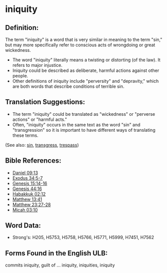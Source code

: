 # iniquity

## Definition:

The term "iniquity" is a word that is very similar in meaning to the term "sin," but may more specifically refer to conscious acts of wrongdoing or great wickedness.

* The word "iniquity" literally means a twisting or distorting (of the law). It refers to major injustice.
* Iniquity could be described as deliberate, harmful actions against other people.
* Other definitions of iniquity include "perversity" and "depravity," which are both words that describe conditions of terrible sin.

## Translation Suggestions:

* The term "iniquity" could be translated as "wickedness" or "perverse actions" or "harmful acts."
* Often, "iniquity" occurs in the same text as the word "sin" and "transgression" so it is important to have different ways of translating these terms.

(See also: [sin](../kt/sin.md), [transgress](../kt/transgression.md), [trespass](../kt/trespass.md))

## Bible References:

* [Daniel 09:13](rc://en/tn/help/dan/09/13)
* [Exodus 34:5-7](rc://en/tn/help/exo/34/05)
* [Genesis 15:14-16](rc://en/tn/help/gen/15/14)
* [Genesis 44:16](rc://en/tn/help/gen/44/16)
* [Habakkuk 02:12](rc://en/tn/help/hab/02/12)
* [Matthew 13:41](rc://en/tn/help/mat/13/41)
* [Matthew 23:27-28](rc://en/tn/help/mat/23/27)
* [Micah 03:10](rc://en/tn/help/mic/03/10)

## Word Data:

* Strong's: H205, H5753, H5758, H5766, H5771, H5999, H7451, H7562

## Forms Found in the English ULB:

commits iniquity, guilt of ... iniquity, iniquities, iniquity


